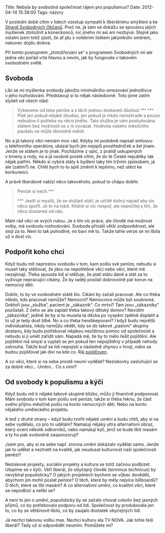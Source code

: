 Title: Nebyla by svobodná společnost rájem pro populismus?
Date: 2012-04-14 15:38:00
Tags: názory

V poslední době cítím v lidech vzestup sympatií k liberálnímu
smýšlení a ke [Straně Svobodných Občanů](http://www.svobodni.cz/).
Proč ne, já sám se dokážu se spoustou jejich myšlenek ztotožnit a
koneckonců, nic jiného mi asi ani nezbývá. Stejně jako ostatní jsem
totiž zjistil, že ať jdu s volebním lístkem jakýmkoliv směrem,
nakonec dojdu doleva.

Při tomto postupném „ztotožňování se“ s programem Svobodných mi ale
jedna věc pořád vrtá hlavou a nevím, jak by fungovala v takovém
svobodném světě.

## Svoboda

Líbí se mi myšlenka svobody jakožto minimálního omezování
jednotlivce v jeho rozhodování. Představuji si to nějak následovně.
Toto jsme zatím slyšeli od všech vlád:

> Vybereme od tebe peníze a
> z těch
> jednou dostaneš důchod.^\*^
> ^\*^ Platí jen pokud nějaké zbudou, jen pokud je nikdo nerozkrade a
> pouze nebudou-li potřeba na něco jiného. Tato služba je vám
> poskytována státem bez možnosti se z ní vyvázat. Hodnota vašeho
> měsíčního paušálu se může libovolně měnit.

No a já takový věci nemám moc rád. Kdyby mi podobně napsali smlouvu
u telefonního operátora, ukázal bych jím nejspíš prostředníček a
šel jinam. Jenže se státem je to jinak. Pocházíme z opic, z pralidí
uskupených v kmeny a rody, no a já osobně prostě cítím, že do té
České republiky tak nějak patřím. Někdo si vybírá státy k bydlení
taky tím tržním způsobem, já ale (zatím?) ne. Chtěl bych to tu spíš
změnit k lepšímu, než utéct ke konkurenci.

A právě liberálové nabízí něco takovéhoto, pokud to chápu dobře:

> Peníze si nech.^\*^
> 
> ^\*^ Jestli si myslíš, že se dožiješ stáří, je určitě dobrý nápad
> aby sis něco spořil. Je to na tobě. Klidně si nic nespoř, ale
> nepočítej s tím, že něco dostaneš od nás.

Mám rád věci ve svých rukou. Je s tím víc práce, ale člověk má
možnost volby, má svobodu rozhodování. Svoboda přináší větší
zodpovědnost, ale stojí za to. Není to tak pohodlné, no baví mě to.
Takže tahle verze se mi líbila už o dost víc.

## Podpořit koho chci

Když budu mít naprostou svobodu v tom, kam pošlu své peníze, nebudu
si muset taky stěžovat, že jdou na nepotřebné věci nebo věci, které
mě nezajímají. Třeba spousta lidí si stěžuje, že platí státu daně a
stát za to vyživuje nepracující cikány. Že by raději posílali
dobrovolně pár korun na nemocný děti.

Dobře, to by ve svobodném státě šlo. Cikáni by začali pracovat. Ale
co třeba někdo, kdo pracovat nemůže? Nemocní? Nemocnice může být
soukromá. Doktoři jsou „služba“, pacient je „zákazník“. Co mrtví?
Tam jsou „zákazníky“ pozůstalí. Z čeho se ale zaplatí třeba takový
dětský domov? Nevidím „zákazníka“, jedině že by si to musela ta
děcka po vyspění zpětně doplatit a to už je tedy dost blbé. No a co
třeba hendikepovaní? I když budu největší individualista, nikdy
nemůžu vědět, kdy se do takové „pasivní“ skupiny dostanu, kdy budu
potřebovat nějakou nezištnou pomoc od společnosti a nebudu si ji
umět zařídit sám. Napadá mě, že by to mělo řešit pojištění. Ale
pojištění má smysl a vyplatí se jen pokud ten nepojištěný v případě
nehody ostrouhá. Takže buď se lidi nepojistí a následně zhynou
v hnoji, nebo se budou pojišťovat jak diví na kde co. Ráj
[pojišťoven](http://www.hcpce.cz/).

A co věci, které si na sebe prostě neumí vydělat? Neziskovky
zasluhující se za dobré věci… Umění… Co s nimi?

## Od svobody k populismu a kýči

Když budu mít k nějaké takové skupině blízko, můžu ji finančně
podporovat. Mám svobodu v tom kam pošlu své peníze, takže si třeba
řeknu, že část svého příjmu měsíčně pošlu na konto nemocných dětí.
Nebo na konto nějakého uměleckého projektu.

A teď z druhé strany – když budu tvořit nějaké umění a budu chtít,
aby si na sebe vydělalo, co pro to udělám? Namaluji nějaký ultra
alternativní obraz, který ocení několik odborníků, nebo namaluji
kýč, jenž se bude líbit masám a ty ho pak svobodně zasponzorují?

Jsem pro, aby si na sebe např. zrovna umění dokázalo vydělat samo.
Jenže jak to udělat a neztratit na kvalitě, jak neudusat kulturnost
naší společnosti penězi?

Neziskové projekty, sociální projekty a kultura se totiž začnou
podbízet. Utopíme se v kýči. Věří liberál, že obyčejný člověk
(*terminus technicus*) by nevybíral populisticky? O jakých
projektech bychom se vůbec dověděli, abychom jim mohli poslat
peníze? O těch, které by měly nejvíce billboardů? O těch, které se
líbí masám? A co alternativní umění, co kvalitní věci, které se
nepodbízí a nelíbí se?

A není to jen o umění, populisticky by se začalo chovat cokoliv bez
jasných příjmů, co by potřebovalo podporu od lidí. Společnost by
produkovala jen to, co by se většinově líbilo, co by zaujalo
dostatek obyčejných lidí.

Já nechci takovou volbu mas. Nechci kulturu ala TV NOVA. Jak tohle
řeší liberál? Tady už si odpovědět neumím. Pomůžete mi?
